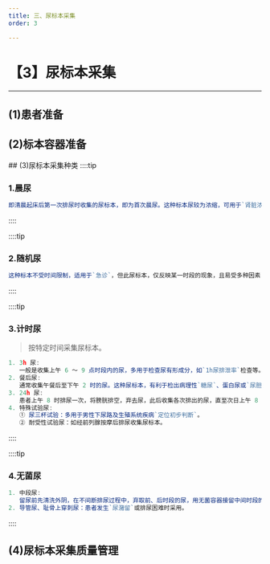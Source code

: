 ```yaml
---
title: 三、尿标本采集
order: 3

---
```


# 【3】尿标本采集

<kaodian :text="'临床检验基础记忆卡'" />

<!-- ###### 第六章 尿液生成和标本采集及处理

> 临床检验基础 -->

<beitiL/>

---

## (1)患者准备

<son :text="'临床检验基础检验记忆卡'" text1="(1)患者准备" :textOption="[['熟练掌握','相关专业知识','专业实践能力'],['熟练掌握','专业知识','专业实践能力'],['掌握','专业知识','专业实践能力']]" />

## (2)标本容器准备

<son :text="'临床检验基础检验记忆卡'" text1="(2)标本容器准备" :textOption="[['熟练掌握','相关专业知识','专业实践能力'],['熟练掌握','专业知识','专业实践能力'],['掌握','专业知识','专业实践能力']]" />
## (3)尿标本采集种类

<son :text="'临床检验基础检验记忆卡'" text1="(3)尿标本采集种类" :textOption="[['掌握','相关专业知识','专业实践能力'],['掌握','专业知识','专业实践能力'],['熟练掌握','专业知识','专业实践能力']]" />
::::tip

### 1.晨尿

```js
即清晨起床后第一次排尿时收集的尿标本，即为首次晨尿。这种标本尿较为浓缩，可用于`肾脏浓缩能力评价`。首次晨尿常偏酸性，其中的血细胞、上皮细胞、病理细胞、管型等`有形成分`，以及如人绒毛膜促性腺激素（hCG）等浓度较高。但夜尿在膀胱内停留时间过长，硝酸盐及葡萄糖易被分解，不利于检出在酸性环境中易变的物质，因而推荐采集第 2 次晨尿代替首次晨尿。
```

::::

::::tip

### 2.随机尿

```js
这种标本不受时间限制，适用于`急诊`，但此尿标本，仅反映某一时段的现象，且易受多种因素（如运动、饮食、用药、情绪、体位等）的影响，可致尿检成分浓度减低或增高。
```

::::

::::tip

### 3.计时尿

> 按特定时间采集尿标本。

```js
1. 3h 尿:
   一般是收集上午 6 ～ 9 点时段内的尿，多用于检查尿有形成分，如`1h尿排泄率`检查等。
2. 餐后尿:
   通常收集午餐后至下午 2 时的尿。这种尿标本，有利于检出病理性`糖尿`、蛋白尿或`尿胆原`，有助于肝胆疾病、肾脏疾病、糖尿病、溶血性疾病等的临床诊断。
3. 24h 尿:
   患者上午 8 时排尿一次，将膀胱排空，弃去尿，此后收集各次排出的尿，直至次日上午 8 时最后一次排尿的全部尿。尿中某些成分 24h 不同时间内的排泄浓度不同，如`肌酐`、`总蛋白质`、`微量清蛋白排泄率`、电解质、等，为了较准确地`定量`分析这些成分，必须采集 24h 尿。
4. 特殊试验尿:
   ① 尿三杯试验：多用于男性下尿路及生殖系统疾病`定位初步判断`。
   ② 耐受性试验尿：如经前列腺按摩后排尿收集尿标本。
```

::::

::::tip

### 4.无菌尿

```js
1. 中段尿:
   留尿前先清洗外阴，在不间断排尿过程中，弃取前、后时段的尿，用无菌容器接留中间时段的尿，适用于`尿培养`。
2. 导管尿、耻骨上穿刺尿：患者发生`尿潴留`或排尿困难时采用。

```

::::

## (4)尿标本采集质量管理

<son :text="'临床检验基础检验记忆卡'" text1="(4)尿标本采集质量管理" :textOption="[['了解','相关专业知识','专业实践能力'],['掌握','专业知识','专业实践能力'],['掌握','专业知识','专业实践能力']]" />

